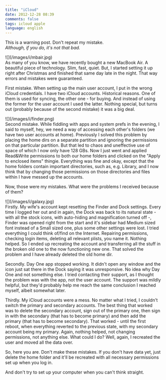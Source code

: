 ```yaml
---
title: "iCloud"
date: 2012-12-28 08:39
comments: false
tags: icloud apple
language: english
---
```


This is a warning post. Don't repeat my mistake.  
*Although, if you do, it's not that bad.*

<div class="fotorama" data-width="100%" data-allowfullscreen="native">
    ![](/images/i/mbair.jpg)
</div>
As many of you know, we have recently bought a new MacBook Air. A beautiful piece of technology. Slim, fast, quiet. But, I started setting it up right after Christmas and finished that same day late in the night. That way errors and mistakes were guaranteed.

First mistake. When setting up the main user account, I put in the wrong iCloud credentials. I have two iCloud accounts. Historical reasons. One of them is used for syncing, the other one - for buying. And instead of using the former for the user account I used the latter. Nothing special, but turns out (probably because of the second mistake) it was a big deal.

<div class="fotorama" data-width="100%" data-allowfullscreen="native">
    ![](/images/i/finder.png)
</div>
Second mistake. While fiddling with apps and system prefs in the evening, I said to myself, hey, we need a way of accessing each other's folders (we have two user accounts at home). Previously I solved this problem by placing the home dirs on a separate partition and ignoring the permissions on that particular partition. But that led to chaos and uneffective use of space of which I now only have 128 GBs. Now I just went and applied Read&Write permissions to both our home folders and clicked on the "Apply to enclosed items" thingie. Everything was fine and okay, except that the home folders contain important directories, such as, e.g. Library, and I now think that by changing those permissions on those directories and files within I have messed up the accounts.

Now, those were my mistakes. What were the problems I received because of them?

<div class="fotorama" data-width="100%" data-allowfullscreen="native">
    ![](/images/i/galaxy.jpg)
</div>
Firstly. My wife's account kept resetting the Finder and Dock settings. Every time I logged her out and in again, the Dock was back to its natural state - with all the stock icons, with auto-hiding and magnification turned off -, Finder was opened right from the start and it's sidebar had Medium sized font instead of a Small sized one, plus some other settings were lost. I tried everything I could think of/find on the Internet. Repairing permissions, checking login items, deleting all relevant plists, you name it. Nothing helped. So I ended up recreating the account and transferring all the stuff in the broken old one to the now functioning new one. That solved the problem and I have already deleted the old home dir.

Secondly. Day One app stopped working. It didn't open any window and the icon just sat there in the Dock saying it was unresponsive. No idea why Day One and not something else. I tried contacting their support, as I thought the problem was with the app, not the user account. The support was mildly helpful, but they'd probably help me reach the same conclusion I reached myself, albeit somewhat later.

Thirdly. My iCloud accounts were a mess. No matter what I tried, I couldn't switch the primary and secondary accounts. The best thing that worked was to delete the secondary account, sign out of the primary one, then sign in with the secondary (that has to become primary) and then add the primary (that has to become secondary). That worked - until the first reboot, when everything reverted to the previous state, with my secondary account being my primary. Again, nothing helped, not changing permissions, not anything else. What could I do? Well, again, I recreated the user and moved all the data over.

So, here you are. Don't make these mistakes. If you don't have data yet, just delete the home folder and it'll be recreated with all necessary permissions set up when you log in.

And don't try to set up your computer when you can't think straight.

